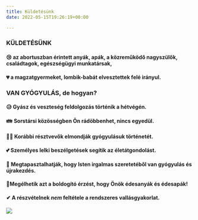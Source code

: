 ```yaml
---
title: Küldetésünk
date: 2022-05-15T19:26:19+00:00

---
```

### KÜLDETÉSÜNK

#### 😢 az abortuszban érintett anyák, apák, a közreműködő nagyszülők, családtagok, egészségügyi munkatársak,

#### 💔 a magzatgyermeket, lombik-babát elvesztettek felé irányul.

### VAN GYÓGYULÁS, de hogyan?

#### 😥 Gyász és veszteség feldolgozás történik a hétvégén.

#### 👪 Sorstársi közösségben Ön rádöbbenhet, nincs egyedül.

#### 🤦‍♀️ Korábbi résztvevők elmondják gyógyulásuk történetét.

#### 💕 Személyes lelki beszélgetések segítik az életátgondolást.

#### 🙂 Megtapasztalhatják, hogy Isten irgalmas szeretetéből van gyógyulás és újrakezdés.

#### 💖Megélhetik azt a boldogító érzést, hogy Önök édesanyák és édesapák!

#### ✔ A részvételnek _nem_ feltétele  a rendszeres vallásgyakorlat.

#### ![](/uploads/20190414_170518.jpg)

###### 

##### 

##### 